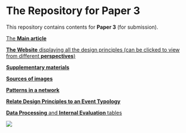 # The Repository for Paper 3 


This repository contains contents for **Paper 3** (for submission).

[The **Main article**](https://github.com/1309928130/Paper3_SupplementaryMaterials/blob/main/Main%20Article.pdf)

[**The Website** displaying all the design principles (can be clicked to view from different **perspectives**)](http://c1309928130.pythonanywhere.com/?dimension=All)

[**Supplementary materials**](https://github.com/1309928130/Paper3_SupplementaryMaterials/blob/main/Supplementary%20Materials%20-%20Detailed%20Information.pdf)

[**Sources of images**](https://github.com/1309928130/Paper3_SupplementaryMaterials/blob/main/Supplementary%20Material%202%20-%20Sources%20of%20Figures.md)

[**Patterns in a network**](https://htmlpreview.github.io/?https://github.com/1309928130/Paper3_Repository/blob/main/patterns%20in%20a%20nework.html)

[**Relate Design Principles to an Event Typology**](https://htmlpreview.github.io/?https://github.com/1309928130/Paper3_Repository/blob/main/relate%20to%20an%20event%20typology.html)

[**Data Processing** and **Internal Evaluation** tables](https://github.com/1309928130/Paper3_Repository/raw/main/DataProcessing_and_InternalEvaluation.xlsx)

[![](https://github.com/1309928130/Paper3_SupplementaryMaterials/blob/main/Websnap1.png)](http://c1309928130.pythonanywhere.com/?dimension=All)


